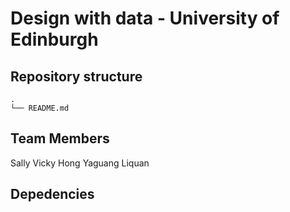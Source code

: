 # Design with data - University of Edinburgh


## Repository structure
```
.
└── README.md

```

## Team Members
Sally
Vicky
Hong
Yaguang
Liquan

## Depedencies
